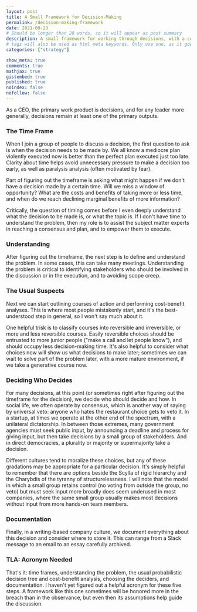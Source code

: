 ```yaml
---
layout: post
title: A Small Framework for Decision-Making
permalink: /decision-making-framework
date: 2021-09-23
# Should be longer than 20 words, so it will appear as post summary
description: A small framework for working through decisions, with a couple of counter-intuitive steps
# tags will also be used as html meta keywords. Only use one, as it goes in the URL
categories: ["strategy"]

show_meta: true
comments: true
mathjax: true
gistembed: true
published: true
noindex: false
nofollow: false
---
```


As a CEO, the primary work product is decisions, and for any leader more generally, decisions remain at least one of the primary outputs.

### The Time Frame
When I join a group of people to discuss a decision, the first question to ask is when the decision needs to be made by. We all know a mediocre plan violently executed now is better than the perfect plan executed just too late. Clarity about time helps avoid unnecessary pressure to make a decision too early, as well as paralysis analysis (often motivated by fear). 

Part of figuring out the timeframe is asking what might happen if we don't have a decision made by a certain time. Will we miss a window of opportunity? What are the costs and benefits of taking more or less time, and when do we reach declining marginal benefits of more information?

Critically, the question of timing comes before I even deeply understand what the decision to be made is, or what the topic is. If I don't have time to understand the problem, then my role is to assist the subject matter experts in reaching a consensus and plan, and to empower them to execute.

### Understanding
After figuring out the timeframe, the next step is to define and understand the problem. In some cases, this can take many meetings. Understanding the problem is critical to identifying stakeholders who should be involved in the discussion or in the execution, and to avoiding scope creep.

### The Usual Suspects
Next we can start outlining courses of action and performing cost-benefit analyses. This is where most people mistakenly start, and it's the best-understood step in general, so I won't say much about it. 

One helpful trisk is to classify courses into reversible and irreversible, or more and less reversible courses. Easily reversible choices should be entrusted to more junior people ("make a call and let people know"), and should occupy less decision-making time. It's also helpful to consider what choices now will show us what decisions to make later; sometimes we can wait to solve part of the problem later, with a more mature environment, if we take a generative course now.

### Deciding Who Decides
For many decisions, at this point (or sometimes right after figuring out the timeframe for the decision), we decide who should decide and how. In social life, we often operate by consensus, which is another way of saying by universal veto: anyone who hates the restaurant choice gets to veto it. In a startup, at times we operate at the other end of the spectrum, with a unilateral dictatorship. In between those extremes, many government agencies must seek public input, by announcing a deadline and process for giving input, but then take decisions by a small group of stakeholders. And in direct democracies, a plurality or majority or supermajority take a decision. 

Different cultures tend to moralize these choices, but any of these gradations may be appropriate for a particular decision. It's simply helpful to remember that there are options beside the Scylla of rigid hierarchy and the Charybdis of the tyranny of structurelessness. I will note that the model in which a small group retains control (no voting from outside the group, no veto) but must seek input more broadly does seem underused in most companies, where the same small group usually makes most decisions without input from more hands-on team members.

### Documentation
Finally, in a writing-based company culture, we document everything about this decision and consider where to store it. This can range from a Slack message to an email to an essay carefully archived.

### TLA: Acronym Needed
That's it: time frames, understanding the problem, the usual probabilistic decision tree and cost-benefit analysis, choosing the deciders, and documentation. I haven't yet figured out a helpful acronym for these five steps. A framework like this one sometimes will be honored more in the breach than in the observance, but even then its assumptions help guide the discussion.
